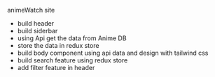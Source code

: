 animeWatch site


- build header
- build siderbar
- using Api get the data from Anime DB
- store the data in redux store
- build body component using api data and design with tailwind css
- build search feature using redux store
- add filter feature in header